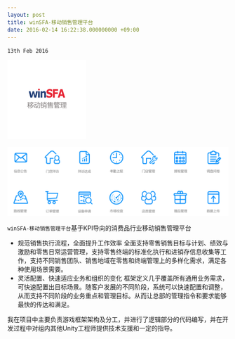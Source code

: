 ```yaml
---
layout: post
title: winSFA-移动销售管理平台
date: 2016-02-14 16:22:38.000000000 +09:00
---
```

`13th Feb 2016`

![](assets/images/link-winSFA.png)

![](assets/images/sfacontent.png)

`winSFA-移动销售管理平台`基于KPI导向的消费品行业移动销售管理平台
* 规范销售执行流程，全面提升工作效率
全面支持零售销售目标与计划、绩效与激励和零售日常运营管理，支持零售终端的标准化执行和进销存信息收集等工作，支持不同销售团队、销售地域在零售和终端管理上的多样化需求，满足各种使用场景需要。
* 灵活配置、快速适应业务和组织的变化
框架定义几乎覆盖所有通用业务需求，可快速配置出目标场景。随客户发展的不同阶段，系统可以快速配置和调整，从而支持不同阶段的业务重点和管理目标。从而让总部的管理指令和要求能够最快的传达和满足。

我在项目中主要负责游戏框架架构及分工，并进行了逻辑部分的代码编写，并在开发过程中对组内其他Unity工程师提供技术支援和一定的指导。


